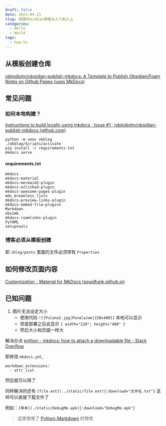 ```yaml
---
draft: false
date: 2023-04-21
slug: 搭建Obsidian博客从入门到入土
categories:
  - Hello
  - World
tags:
  - how-to
---
```


## 从模板创建仓库

[jobindjohn/obsidian-publish-mkdocs: A Template to Publish Obsidian/Foam Notes on Github Pages (uses MkDocs)](https://github.com/jobindjohn/obsidian-publish-mkdocs)

## 常见问题

### 如何本地构建？

[Instructions to build locally using mkdocs · Issue #1 · jobindjohn/obsidian-publish-mkdocs (github.com)](https://github.com/jobindjohn/obsidian-publish-mkdocs/issues/1)

```shell
python -m venv okblog
./okblog/Scripts/activate
pip install -r requirements.txt
mkdocs serve
```

#### requirements.txt

```
mkdocs
mkdocs-material
mkdocs-mermaid2-plugin
mkdocs-ezlinked-plugin
mkdocs-awesome-pages-plugin
mdx_breakless_lists
mkdocs-preview-links-plugin
mkdocs-embed-file-plugins
Markdown
obs2mk
mkdocs-roamlinks-plugin
PyYAML
setuptools
```
### 博客必须从模板创建

即 `/blog/posts` 里面的文件必须带有 `Properties`

## 如何修改页面内容

[Customization - Material for MkDocs (squidfunk.github.io)](https://squidfunk.github.io/mkdocs-material/customization/)
## 已知问题

1. 图片无法设定大小
	- 使用代码 `![[Pulana2.jpg|PunalaJam|220x400]]` 本地可以显示
	- 但是部署之后会显示 `{ width="220"; height="400" }`
	- 然后大小和页面一样大

解决办法 [python - mkdocs: how to attach a downloadable file - Stack Overflow](https://stackoverflow.com/questions/76275641/mkdocs-how-to-attach-a-downloadable-file)

即修改 `mkdocs.yml`,

```
markdown_extensions:
  - attr_list
```

然后就可以用了

同样解决的还有 `[file.ext](../static/file.ext){:download="文件名.txt"}` 这样可以直接下载文件了

例如：`[样本](./static/DebugMe.apk){:download="DebugMe.apk"}`

> 这里使用了 [Python-Markdown](https://python-markdown.github.io/extensions/) 的特性